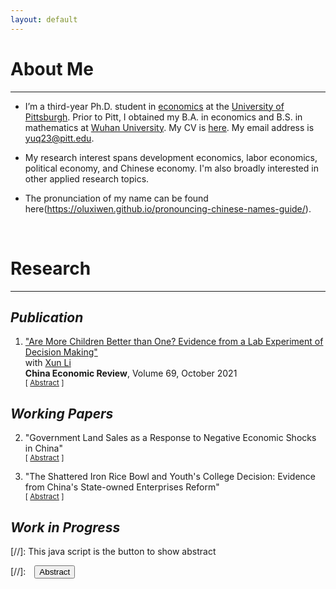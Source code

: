 ```yaml
---
layout: default
---
```


# About Me
-------------------------------------------
- I’m a third-year Ph.D. student in [economics](https://econ.pitt.edu/) at the [University of Pittsburgh](https://www.pitt.edu/). Prior to Pitt, I obtained my B.A. in economics and B.S. in mathematics at [Wuhan University](https://www.whu.edu.cn/). My CV is [here](/assets/pdfs/CV.pdf). My email address is [yuq23@pitt.edu](mailto:yuq23@pitt.edu).

- My research interest spans development economics, labor economics, political economy, and Chinese economy. I'm also broadly interested in other applied research topics.

- The pronunciation of my name can be found here(https://oluxiwen.github.io/pronouncing-chinese-names-guide/).
<br>

# Research
-------------------------------------------
## _Publication_
1. ["Are More Children Better than One? Evidence from a Lab Experiment of Decision Making"](https://papers.ssrn.com/sol3/papers.cfm?abstract_id=3662406) <br>
with [Xun Li](https://sites.google.com/site/xlihomepage/) <br>
**China Economic Review**, Volume 69, October 2021 <br>
<small>[ <a href="#/" onclick="visib('children')">Abstract</a> ]</small>

    <div id="children" style="display: none; text-align: left; line-height: 1.5" >
    This paper examines the impacts of siblings on people's social preference, risk attitude and time preference with a data set from a large-scale lab experiment. Employing the variation of fine rates under One-Child Policy for excess birth in different regions as instrument to address the endogeneity of whether having siblings, we find that sibling's role mainly focuses on shaping people's social preference that subjects with siblings demand less as responders in ultimatum game and behave more cooperatively in sequential prisoner's dilemma. This conclusion survives through several robustness checks. Our further result suggests that more sibling interactions and less parental expectations are two potential mechanisms through which siblings play a role in making people more prosocial. Our findings point to a positive externality along with Two-Child Policy which is widely neglected in both policy evaluation and relevant theory such as quantity-quality theory, and provide implications for the fertility policy such as the recent Three-Child Policy in China and beyond.
    <br><br/></div>
    

## _Working Papers_
2. "Government Land Sales as a Response to Negative Economic Shocks in China" <br>
<small>[ <a href="#/" onclick="visib('land')">Abstract</a> ]</small>

    <div id="land" style="display: none; text-align: left; line-height: 1.5" >
    This paper examines how local governments in China use land sales to respond to negative economic shocks, with a focus on the period of export slowdown during the mid-2010s. Using a shift-share design, I find that city governments with greater exposure to the export slowdown had higher land sales revenue, primarily driven by increased sales of residential and commercial land intended for real estate development. This effect is more pronounced for cities with newly-appointed leaders. I provide evidence that local governments used real estate development to buffer the adverse shocks during the slowdown period as land sales (i) increased the government's land tax revenue and corporate income tax revenue collected from real estate firms and (ii) boosted employment in the construction sector to buffer the employment loss in the manufacturing sector. However, the longer-run analysis suggests higher real estate risks in these cities with greater export slowdown exposure, evidenced by a higher probability of incidents of homebuyers' protest at the stalled construction due to developers' over-debt situation. Furthermore, I show that local governments are more inclined to use land sales to respond to more widespread shocks, such as the COVID shock, than to regional shocks, such as floods. 
    <br><br/></div>

3. "The Shattered Iron Rice Bowl and Youth's College Decision: Evidence from China's State-owned Enterprises Reform" <br>
<small>[ <a href="#/" onclick="visib('soe-edu')">Abstract</a> ]</small>

    <div id="soe-edu" style="display: none; text-align: left; line-height: 1.5" >
    How would a public sector downsizing reform affect the educational investment of potential job market entrants? This paper empirically investigates this question through the lens of China's state-owned enterprises reform (SOE reform) starting in 1998, which led to a substantial reduction in SOE employment. Leveraging regional and cohort variations in the SOE reform, my difference-in-differences estimate shows that the SOE reform significantly increases the likelihood of high school graduates obtaining a college degree. I provide evidence that this increase in college attainment after the reform can be attributed to the SOE reform's impact on increasing the likelihood of college graduates being employed and the college wage premium. Furthermore, the increase in college graduates’ likelihood of being employed is observed in both the state and non-state sectors, while the increase in the college wage premium is primarily attributed to the non-state sector. 
    <br><br/></div>



## _Work in Progress_



[//]: This java script is the button to show abstract
<script>
 function visib(id) {
  var x = document.getElementById(id);
  if (x.style.display === "block") {
    x.style.display = "none";
  } else {
    x.style.display = "block";
  }
}
</script>

[//]:&emsp;<button onclick="visib('polariz')" class="btn btn--inverse btn--small">Abstract</button>

